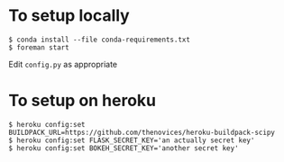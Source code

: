# To setup locally

    $ conda install --file conda-requirements.txt
    $ foreman start

Edit `config.py` as appropriate


# To setup on heroku

    $ heroku config:set BUILDPACK_URL=https://github.com/thenovices/heroku-buildpack-scipy
    $ heroku config:set FLASK_SECRET_KEY='an actually secret key'
    $ heroku config:set BOKEH_SECRET_KEY='another secret key'

